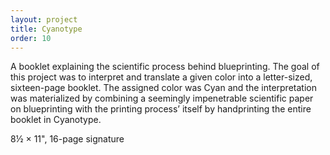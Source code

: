 ```yaml
---
layout: project
title: Cyanotype
order: 10
---
```


A booklet explaining the scientific process behind blueprinting. The goal of this project was to interpret and translate a given color into a letter-sized, sixteen-page booklet. The assigned color was Cyan and the interpretation was materialized by combining a seemingly impenetrable scientific paper on blueprinting with the printing process’ itself by handprinting the entire booklet in Cyanotype.

<p class="specifications">8½ × 11", 16-page signature</p>